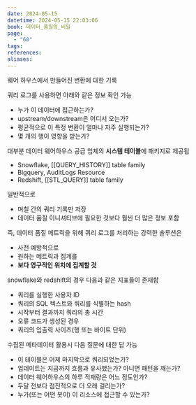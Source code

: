```yaml
---
date: 2024-05-15
datetime: 2024-05-15 22:03:06
book: 데이터_품질의_비밀
page:
  - "60"
tags: 
references: 
aliases:
---
```

웨어 하우스에서 만들어진 변환에 대한 기록

쿼리 로그를 사용하면 아래와 같은 정보 확인 가능
- 누가 이 데이터에 접근하는가?
- upstream/downstream은 어디서 오는가?
- 평균적으로 이 특정 변환이 얼마나 자주 실행되는가?
- 몇 개의 행이 영향을 받는가?

대부분 데이터 웨어하우스 공급 업체의 **시스템 테이블**에 패키지로 제공됨
- Snowflake, [[QUERY_HISTORY]] table family
- Bigquery, AuditLogs Resource
- Redshift, [[STL_QUERY]] table family

일반적으로
- 며칠 간의 쿼리 기록만 저장
- 데이터 품질 이니셔티브에 필요한 것보다 훨씬 더 많은 정보 포함

즉, 데이터 품질 메트릭을 위해 쿼리 로그를 처리하는 강력한 솔루션은
- 사전 예방적으로
- 원하는 메트릭과 집계를
- **보다 영구적인 위치에 집계할 것**

snowflake와 redshift의 경우 다음과 같은 지표들이 존재함
- 쿼리를 실행한 사용자 ID
- 쿼리의 SQL 텍스트와 쿼리를 식별하는 hash
- 시작부터 결과까지 쿼리의 총 시간
- 오류 코드가 생성된 경우
- 쿼리의 입출력 사이즈(행 또는 바이트 단위)

수집된 메타데이터 활용시 다음 질문에 대한 답 가능
- 이 테이블은 어제 마지막으로 쿼리되었는가?
- 업데이트는 지금까지 흐름과 유사했는가? 아니면 패턴을 깨는가?
- 데이터 웨어하우스의 하루 적재량은 어느 정도인가?
- 두달 전보다 점진적으로 더 오래 걸리는가?
- 누가(또는 어떤 봇이) 이 리소스에 접근할 수 있는가?
